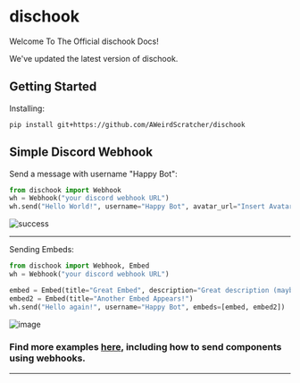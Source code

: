# dischook
Welcome To The Official dischook Docs!

We've updated the latest version of dischook.

## Getting Started
Installing:
```
pip install git+https://github.com/AWeirdScratcher/dischook
```

## Simple Discord Webhook
Send a message with username "Happy Bot":
```py
from dischook import Webhook
wh = Webhook("your discord webhook URL")
wh.send("Hello World!", username="Happy Bot", avatar_url="Insert Avatar URL here") # sends a message
```

![success](https://user-images.githubusercontent.com/90096971/177906114-970c951b-60c6-4f0d-80e0-0dc74bdec2cb.png)

***

Sending Embeds:
```py
from dischook import Webhook, Embed
wh = Webhook("your discord webhook URL")

embed = Embed(title="Great Embed", description="Great description (maybe)", color=0x0995ec) # color should use hex
embed2 = Embed(title="Another Embed Appears!")
wh.send("Hello again!", username="Happy Bot", embeds=[embed, embed2])
```

![image](https://user-images.githubusercontent.com/90096971/177906698-cd0d9cc2-4115-4a2c-9af8-bf42a3602c95.png)

### Find more examples [here](), including how to send **components** using webhooks.

***
